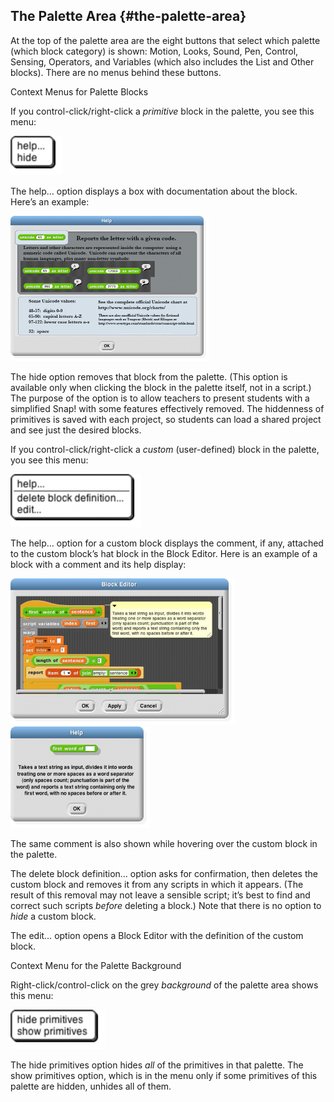 ## The Palette Area {#the-palette-area}

At the top of the palette area are the eight buttons that select which palette (which block category) is shown: Motion, Looks, Sound, Pen, Control, Sensing, Operators, and Variables (which also includes the List and Other blocks). There are no menus behind these buttons.

Context Menus for Palette Blocks

If you control-click/right-click a _primitive_ block in the palette, you see this menu:

![image](SnapManual/Image_246.png)

The help… option displays a box with documentation about the block. Here’s an example:

![image](SnapManual/Image_247.png)

The hide option removes that block from the palette. (This option is available only when clicking the block in the palette itself, not in a script.) The purpose of the option is to allow teachers to present students with a simplified Snap! with some features effectively removed. The hiddenness of primitives is saved with each project, so students can load a shared project and see just the desired blocks.

If you control-click/right-click a _custom_ (user-defined) block in the palette, you see this menu:

![image](SnapManual/Image_248.png)

The help… option for a custom block displays the comment, if any, attached to the custom block’s hat block in the Block Editor. Here is an example of a block with a comment and its help display:

![image](SnapManual/Image_249.png) ![image](SnapManual/Image_250.png)

The same comment is also shown while hovering over the custom block in the palette.

The delete block definition… option asks for confirmation, then deletes the custom block and removes it from any scripts in which it appears. (The result of this removal may not leave a sensible script; it’s best to find and correct such scripts _before_ deleting a block.) Note that there is no option to _hide_ a custom block.

The edit… option opens a Block Editor with the definition of the custom block.

Context Menu for the Palette Background

Right-click/control-click on the grey _background_ of the palette area shows this menu:

![image](SnapManual/Image_251.png)

The hide primitives option hides _all_ of the primitives in that palette. The show primitives option, which is in the menu only if some primitives of this palette are hidden, unhides all of them.